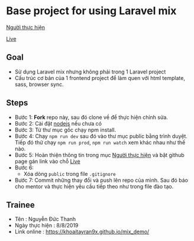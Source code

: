 # Base project for using Laravel mix 

[Người thực hiện](https://github.com/khoaitayran9x)

[Live](https://khoaitayran9x.github.io/mix_demo/public)

## Goal

- Sử dụng Laravel mix nhưng không phải trong 1 Laravel project
- Cấu trúc cơ bản của 1 frontend project để làm quen với html template, sass,
browser sync.

## Steps

- Bước 1: **Fork** repo này, sau đó clone về để thực hiện chỉnh sửa.
- Bước 2: Cài đặt [nodejs](https://nodejs.org/en/) nếu chưa có
- Bước 3: Từ thư mục gốc chạy npm install.
- Bước 4: Chạy `npm run dev` sau đó vào thư mục public bằng trình duyệt. Tiếp đó thử chạy `npm run prod`, `npm run watch` xem khác nhau như thế nào.
- Bước 5: Hoàn thiện thông tin trong mục [Người thực hiện](#trainee) và bật github page gán link vào chỗ [Live](link-github-page)
- Bước 6: 
  - Xóa dòng `public` trong file `.gitignore`
- Bước 7: Commit những thay đổi và push lên repo của mình. Sau đó báo cho mentor và thực hiện yêu cầu tiếp theo như trong file đào tạo.


## Trainee

- Tên : Nguyễn Đức Thanh
- Ngày thực hiện : 8/8/2019
- Link online : https://khoaitayran9x.github.io/mix_demo/